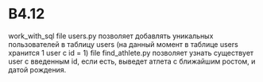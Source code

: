 # B4.12
work_with_sql
file users.py позволяет добавлять уникальных пользователей в таблицу users (на данный момент в таблице users хранится 1 user с id = 1)
file find_athlete.py позволяет узнать существует user  с введенным id, если есть, выведет атлета с ближайшим ростом, и датой рождения.
